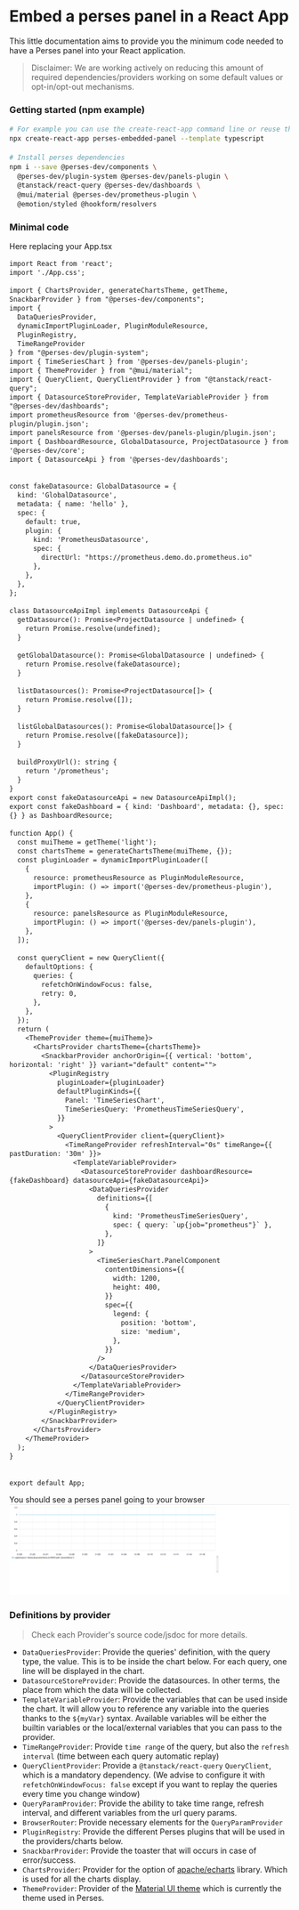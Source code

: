 # Embed a perses panel in a React App

This little documentation aims to provide you the minimum code needed to have a Perses panel into your React
application.

> Disclaimer: We are working actively on reducing this amount of required dependencies/providers
> working on some default values or opt-in/opt-out mechanisms.

### Getting started (npm example)

```bash
# For example you can use the create-react-app command line or reuse the code of your app
npx create-react-app perses-embedded-panel --template typescript

# Install perses dependencies
npm i --save @perses-dev/components \
  @perses-dev/plugin-system @perses-dev/panels-plugin \
  @tanstack/react-query @perses-dev/dashboards \
  @mui/material @perses-dev/prometheus-plugin \
  @emotion/styled @hookform/resolvers
```

### Minimal code

Here replacing your App.tsx

```tsx
import React from 'react';
import './App.css';

import { ChartsProvider, generateChartsTheme, getTheme, SnackbarProvider } from "@perses-dev/components";
import {
  DataQueriesProvider,
  dynamicImportPluginLoader, PluginModuleResource,
  PluginRegistry,
  TimeRangeProvider
} from "@perses-dev/plugin-system";
import { TimeSeriesChart } from '@perses-dev/panels-plugin';
import { ThemeProvider } from "@mui/material";
import { QueryClient, QueryClientProvider } from "@tanstack/react-query";
import { DatasourceStoreProvider, TemplateVariableProvider } from "@perses-dev/dashboards";
import prometheusResource from '@perses-dev/prometheus-plugin/plugin.json';
import panelsResource from '@perses-dev/panels-plugin/plugin.json';
import { DashboardResource, GlobalDatasource, ProjectDatasource } from '@perses-dev/core';
import { DatasourceApi } from '@perses-dev/dashboards';


const fakeDatasource: GlobalDatasource = {
  kind: 'GlobalDatasource',
  metadata: { name: 'hello' },
  spec: {
    default: true,
    plugin: {
      kind: 'PrometheusDatasource',
      spec: {
        directUrl: "https://prometheus.demo.do.prometheus.io"
      },
    },
  },
};

class DatasourceApiImpl implements DatasourceApi {
  getDatasource(): Promise<ProjectDatasource | undefined> {
    return Promise.resolve(undefined);
  }

  getGlobalDatasource(): Promise<GlobalDatasource | undefined> {
    return Promise.resolve(fakeDatasource);
  }

  listDatasources(): Promise<ProjectDatasource[]> {
    return Promise.resolve([]);
  }

  listGlobalDatasources(): Promise<GlobalDatasource[]> {
    return Promise.resolve([fakeDatasource]);
  }

  buildProxyUrl(): string {
    return '/prometheus';
  }
}
export const fakeDatasourceApi = new DatasourceApiImpl();
export const fakeDashboard = { kind: 'Dashboard', metadata: {}, spec: {} } as DashboardResource;

function App() {
  const muiTheme = getTheme('light');
  const chartsTheme = generateChartsTheme(muiTheme, {});
  const pluginLoader = dynamicImportPluginLoader([
    {
      resource: prometheusResource as PluginModuleResource,
      importPlugin: () => import('@perses-dev/prometheus-plugin'),
    },
    {
      resource: panelsResource as PluginModuleResource,
      importPlugin: () => import('@perses-dev/panels-plugin'),
    },
  ]);

  const queryClient = new QueryClient({
    defaultOptions: {
      queries: {
        refetchOnWindowFocus: false,
        retry: 0,
      },
    },
  });
  return (
    <ThemeProvider theme={muiTheme}>
      <ChartsProvider chartsTheme={chartsTheme}>
        <SnackbarProvider anchorOrigin={{ vertical: 'bottom', horizontal: 'right' }} variant="default" content="">
          <PluginRegistry
            pluginLoader={pluginLoader}
            defaultPluginKinds={{
              Panel: 'TimeSeriesChart',
              TimeSeriesQuery: 'PrometheusTimeSeriesQuery',
            }}
          >
            <QueryClientProvider client={queryClient}>
              <TimeRangeProvider refreshInterval="0s" timeRange={{ pastDuration: '30m' }}>
                <TemplateVariableProvider>
                  <DatasourceStoreProvider dashboardResource={fakeDashboard} datasourceApi={fakeDatasourceApi}>
                    <DataQueriesProvider
                      definitions={[
                        {
                          kind: 'PrometheusTimeSeriesQuery',
                          spec: { query: `up{job="prometheus"}` },
                        },
                      ]}
                    >
                      <TimeSeriesChart.PanelComponent
                        contentDimensions={{
                          width: 1200,
                          height: 400,
                        }}
                        spec={{
                          legend: {
                            position: 'bottom',
                            size: 'medium',
                          },
                        }}
                      />
                    </DataQueriesProvider>
                  </DatasourceStoreProvider>
                </TemplateVariableProvider>
              </TimeRangeProvider>
            </QueryClientProvider>
          </PluginRegistry>
        </SnackbarProvider>
      </ChartsProvider>
    </ThemeProvider>
  );
}


export default App;

```

You should see a perses panel going to your browser
![embedded-panel-screenshot.png](images/embedded-panel-screenshot.png)

### Definitions by provider

> Check each Provider's source code/jsdoc for more details.

- `DataQueriesProvider`: Provide the queries' definition, with the query type, the value. This is to be inside the
  chart below. For each query, one line will be displayed in the chart.
- `DatasourceStoreProvider`: Provide the datasources. In other terms, the place from which the data will be collected.
- `TemplateVariableProvider`: Provide the variables that can be used inside the chart.
  It will allow you to reference any variable into the queries thanks to the `${myVar}` syntax.
  Available variables will be either the builtin variables or the local/external variables that you can pass to the provider.
- `TimeRangeProvider`: Provide `time range` of the query, but also the `refresh interval` (time between each query
  automatic replay)
- `QueryClientProvider`: Provide a `@tanstack/react-query` `QueryClient`, which is a mandatory dependency.
  (We advise to configure it with `refetchOnWindowFocus: false` except if you want to replay the queries every time
  you change window)
- `QueryParamProvider`: Provide the ability to take time range, refresh interval, and different variables from the
  url query params.
- `BrowserRouter`: Provide necessary elements for the `QueryParamProvider`
- `PluginRegistry`: Provide the different Perses plugins that will be used in the providers/charts below.
- `SnackbarProvider`: Provide the toaster that will occurs in case of error/success.
- `ChartsProvider`: Provider for the option of [apache/echarts](https://echarts.apache.org/en/option.html) library.
  Which is used for all the charts display.
- `ThemeProvider`: Provider of the [Material UI theme](https://mui.com/material-ui/customization/theming/) which is
  currently the theme used in Perses.

